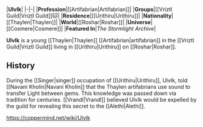 |**Ulvlk**|
|-|-|
|**Profession**|[[Artifabrian\|Artifabrian]]|
|**Groups**|[[Vriztl Guild\|Vriztl Guild]]🐱︎|
|**Residence**|[[Urithiru\|Urithiru]]|
|**Nationality**|[[Thaylen\|Thaylen]]|
|**World**|[[Roshar\|Roshar]]|
|**Universe**|[[Cosmere\|Cosmere]]|
|**Featured In**|*The Stormlight Archive*|

**Ulvlk** is a young [[Thaylen\|Thaylen]] [[Artifabrian\|artifabrian]] in the [[Vriztl Guild\|Vriztl Guild]] living in [[Urithiru\|Urithiru]] on [[Roshar\|Roshar]].

## History
During the [[Singer\|singer]] occupation of [[Urithiru\|Urithiru]], Ulvlk, told [[Navani Kholin\|Navani Kholin]] that the Thaylen artifabrians use sound to transfer Light between gems. This knowledge was passed down via tradition for centuries. [[Vrandl\|Vrandl]] believed Ulvlk would be expelled by the guild for revealing this secret to the [[Alethi\|Alethi]].



https://coppermind.net/wiki/Ulvlk